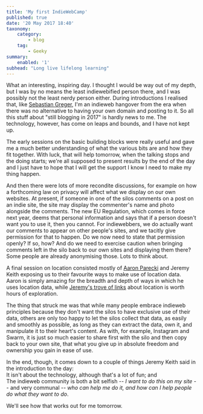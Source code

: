 ```yaml
---
title: 'My first IndieWebCamp'
published: true
date: '20 May 2017 18:40'
taxonomy:
    category:
        - blog
    tag:
        - Geeky
summary:
    enabled: '1'
subhead: "Long live lifelong learning"
--- 
```


What an interesting, inspiring day. I thought I would be way out of my depth, but I was by no means the least indiewebified person there, and I was possibly not the least nerdy person either. During introductions I realised that, like [Sebastian Greger](https://sebastiangreger.net), I'm an indieweb hangover from the era when there was no alternative to having your own domain and posting to it. So all this stuff about "still blogging in 2017" is hardly news to me. The technology, however, has come on leaps and bounds, and I have not kept up.

The early sessions on the basic building blocks were really useful and gave me a much better understanding of what the various bits are and how they fit together. With luck, that will help tomorrow, when the talking stops and the doing starts; we're all supposed to present results by the end of the day and I just have to hope that I will get the support I know I need to make my thing happen.

And then there were lots of more recondite discussions, for example on how a forthcoming law on privacy will affect what we display on our own websites. At present, if someone in one of the silos comments on a post on an indie site, the site may display the commenter's name and photo alongside the comments. The new EU Regulation, which comes in force next year, deems that personal information and says that if a person doesn't want you to use it, then you cannot. For indiewebbers, we do actually want our comments to appear on other people's sites, and we tacitly give permission for that to happen. Do we now need to state that permission openly? If so, how? And do we need to exercise caution when bringing comments left in the silo back to our own sites and displaying them there? Some people are already anonymising those. Lots to think about.

A final session on location consisted mostly of [Aaron Parecki](https://aaronparecki.com/2017/05/19/18/still-here) and Jeremy Keith exposing us to their favourite ways to make use of location data. Aaron is simply amazing for the breadth and depth of ways in which he uses location data, while [Jeremy's trove of links](https://adactio.com/tags/location) about location is worth hours of exploration. 

The thing that struck me was that while many people embrace indieweb principles because they don't want the silos to have exclusive use of their data, others are only too happy to let the silos collect that data, as easily and smoothly as possible, as long as they can extract the data, own it, and manipulate it to their heart's content. As with, for example, Instagram and Swarm, it is just so much easier to share first with the silo and then copy back to your own site, that what you give up in absolute freedom and ownership you gain in ease of use.

In the end, though, it comes down to a couple of things Jeremy Keith said in the introduction to the day:  
It isn't about the technology, although that's a lot of fun; and  
The indieweb community is both a bit selfish -- *I want to do this on my site* -- and very communal -- *who can help me do it, and how can I help people do what they want to do*.

We'll see how that works out for me tomorrow.